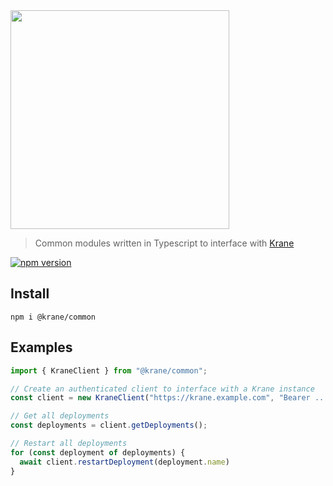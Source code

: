 <img src="https://github.com/krane/krane/blob/main/docs/assets/krane-wordmark.png?raw=true" width="350">

> Common modules written in Typescript to interface with [Krane](https://github.com/krane/krane)

[![npm version](https://badge.fury.io/js/%40krane%2Fcommon.svg)](https://badge.fury.io/js/%40krane%2Fcommon)

## Install

```
npm i @krane/common
```

## Examples

```typescript
import { KraneClient } from "@krane/common";

// Create an authenticated client to interface with a Krane instance
const client = new KraneClient("https://krane.example.com", "Bearer ...");

// Get all deployments
const deployments = client.getDeployments();

// Restart all deployments
for (const deployment of deployments) {
  await client.restartDeployment(deployment.name)
}
```
